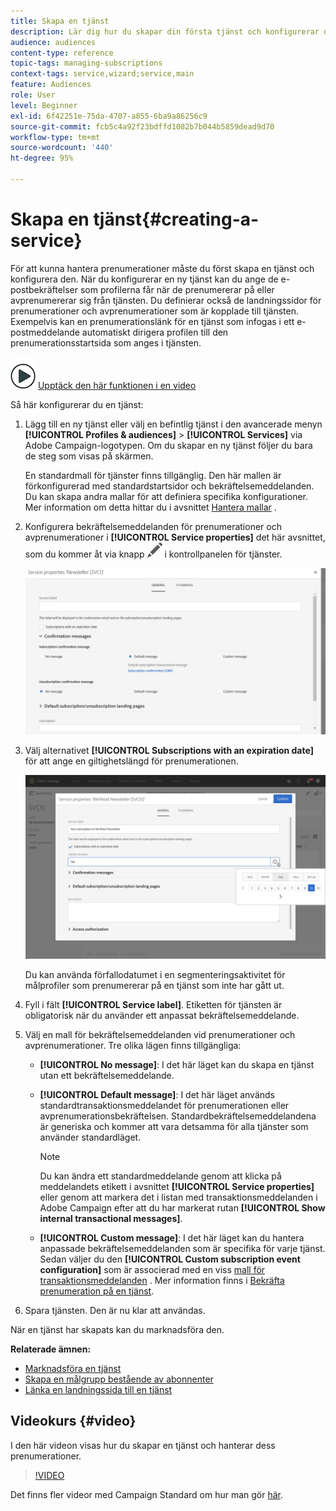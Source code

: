 ```yaml
---
title: Skapa en tjänst
description: Lär dig hur du skapar din första tjänst och konfigurerar den för att skicka e-postbekräftelser till dina prenumeranter.
audience: audiences
content-type: reference
topic-tags: managing-subscriptions
context-tags: service,wizard;service,main
feature: Audiences
role: User
level: Beginner
exl-id: 6f42251e-75da-4707-a855-6ba9a86256c9
source-git-commit: fcb5c4a92f23bdffd1082b7b044b5859dead9d70
workflow-type: tm+mt
source-wordcount: '440'
ht-degree: 95%

---
```


# Skapa en tjänst{#creating-a-service}

För att kunna hantera prenumerationer måste du först skapa en tjänst och konfigurera den.  När du konfigurerar en ny tjänst kan du ange de e-postbekräftelser som profilerna får när de prenumererar på eller avprenumererar sig från tjänsten.  Du definierar också de landningssidor för prenumerationer och avprenumerationer som är kopplade till tjänsten.  Exempelvis kan en prenumerationslänk för en tjänst som infogas i ett e-postmeddelande automatiskt dirigera profilen till den prenumerationsstartsida som anges i tjänsten.

![](assets/do-not-localize/how-to-video.png) [Upptäck den här funktionen i en video](#video)

Så här konfigurerar du en tjänst:

1. Lägg till en ny tjänst eller välj en befintlig tjänst i den avancerade menyn **[!UICONTROL Profiles & audiences]** > **[!UICONTROL Services]** via Adobe Campaign-logotypen.  Om du skapar en ny tjänst följer du bara de steg som visas på skärmen.

   En standardmall för tjänster finns tillgänglig.  Den här mallen är förkonfigurerad med standardstartsidor och bekräftelsemeddelanden.  Du kan skapa andra mallar för att definiera specifika konfigurationer.  Mer information om detta hittar du i avsnittet [Hantera mallar](../../start/using/marketing-activity-templates.md) .

1. Konfigurera bekräftelsemeddelanden för prenumerationer och avprenumerationer i **[!UICONTROL Service properties]** det här avsnittet, som du kommer åt via knapp ![](assets/edit_darkgrey-24px.png) i kontrollpanelen för tjänster.

   ![](assets/lp_service_parameters.png)

1. Välj alternativet **[!UICONTROL Subscriptions with an expiration date]** för att ange en giltighetslängd för prenumerationen.

   ![](assets/lp_service_expiration.png)

   Du kan använda förfallodatumet i en segmenteringsaktivitet för målprofiler som prenumererar på en tjänst som inte har gått ut.

1. Fyll i fält **[!UICONTROL Service label]**.  Etiketten för tjänsten är obligatorisk när du använder ett anpassat bekräftelsemeddelande.

1. Välj en mall för bekräftelsemeddelanden vid prenumerationer och avprenumerationer.  Tre olika lägen finns tillgängliga:

   * **[!UICONTROL No message]**: I det här läget kan du skapa en tjänst utan ett bekräftelsemeddelande.
   * **[!UICONTROL Default message]**: I det här läget används standardtransaktionsmeddelandet för prenumerationen eller avprenumerationsbekräftelsen.  Standardbekräftelsemeddelandena är generiska och kommer att vara detsamma för alla tjänster som använder standardläget.

      >[!NOTE]
      >
      >Du kan ändra ett standardmeddelande genom att klicka på meddelandets etikett i avsnittet **[!UICONTROL Service properties]** eller genom att markera det i listan med transaktionsmeddelanden i Adobe Campaign efter att du har markerat rutan **[!UICONTROL Show internal transactional messages]**.

   * **[!UICONTROL Custom message]**: I det här läget kan du hantera anpassade bekräftelsemeddelanden som är specifika för varje tjänst.  Sedan väljer du den **[!UICONTROL Custom subscription event configuration]** som är associerad med en viss [mall för transaktionsmeddelanden](../../channels/using/getting-started-with-transactional-msg.md) .  Mer information finns i [Bekräfta prenumeration på en tjänst](../../audiences/using/confirming-subscription-to-a-service.md).

1. Spara tjänsten.  Den är nu klar att användas.

När en tjänst har skapats kan du marknadsföra den.

**Relaterade ämnen:**

* [Marknadsföra en tjänst](../../audiences/using/promoting-a-service.md)
* [Skapa en målgrupp bestående av abonnenter](../../audiences/using/creating-audiences.md#creating-list-audiences)
* [Länka en landningssida till en tjänst](../../channels/using/configuring-landing-page.md#linking-a-landing-page-to-a-service)

## Videokurs {#video}

I den här videon visas hur du skapar en tjänst och hanterar dess prenumerationer.

>[!VIDEO](https://video.tv.adobe.com/v/24673?quality=12)

Det finns fler videor med Campaign Standard om hur man gör [här](https://experienceleague.adobe.com/docs/campaign-standard-learn/tutorials/overview.html?lang=sv).
